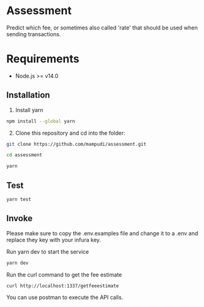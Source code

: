 # Assessment
Predict which fee, or sometimes also called 'rate' that should be used when sending transactions.

# Requirements

* Node.js >= v14.0

## Installation

1. Install yarn

```bash
npm install --global yarn
```

2. Clone this repository and cd into the folder:

```bash
git clone https://github.com/mampudi/assessment.git
```
```bash
cd assessment
```
```bash
yarn
```
## Test
```bash
yarn test
```
## Invoke

Please make sure to copy the .env.examples file and change it to a .env and replace they key with your infura key.

Run yarn dev to start the service
```bash
yarn dev
```

Run the curl command to get the fee estimate
```bash
curl http://localhost:1337/getfeeestimate
```

You can use postman to execute the API calls.